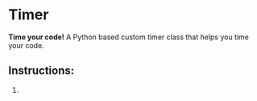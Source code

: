 # Timer

**Time your code!** A Python based custom timer class that helps you time your code.

## Instructions:

1. 
